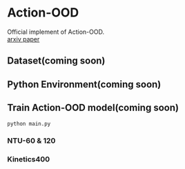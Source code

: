 # Action-OOD
Official implement of Action-OOD.  
[arxiv paper](https://arxiv.org/abs/2405.20633)

## Dataset(coming soon)

## Python Environment(coming soon)

## Train Action-OOD model(coming soon)
    python main.py
### NTU-60 & 120

### Kinetics400
